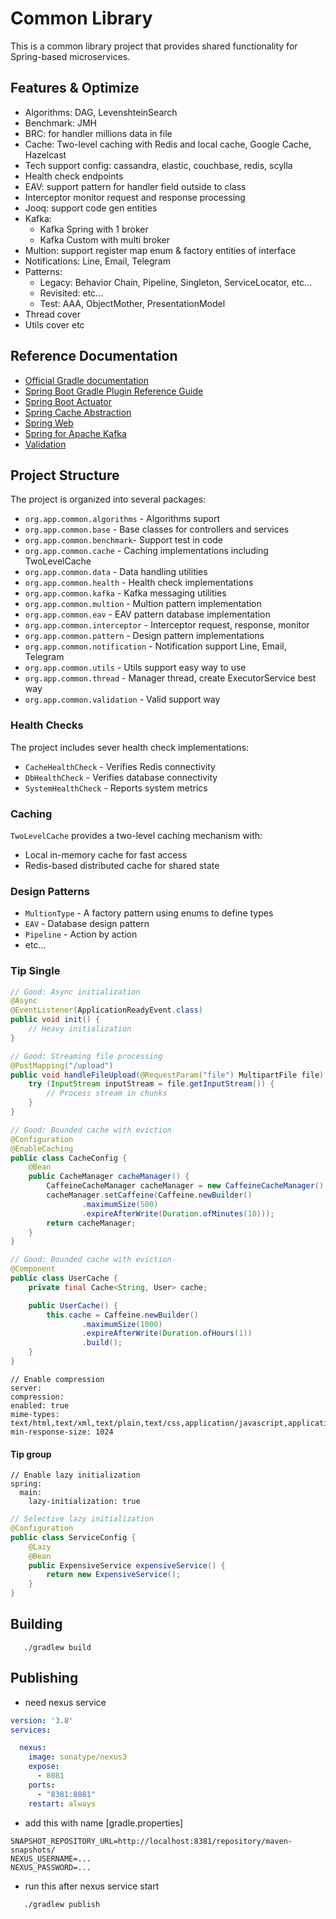 # Common Library

This is a common library project that provides shared functionality for Spring-based microservices.

## Features & Optimize

* Algorithms: DAG, LevenshteinSearch
* Benchmark: JMH
* BRC: for handler millions data in file
* Cache: Two-level caching with Redis and local cache, Google Cache, Hazelcast
* Tech support config: cassandra, elastic, couchbase, redis, scylla
* Health check endpoints
* EAV: support pattern for handler field outside to class 
* Interceptor monitor request and response processing
* Jooq: support code gen entities
* Kafka:
  * Kafka Spring with 1 broker 
  * Kafka Custom with multi broker
* Multion: support register map enum & factory entities of interface  
* Notifications: Line, Email, Telegram
* Patterns:
  * Legacy: Behavior Chain, Pipeline, Singleton, ServiceLocator, etc...
  * Revisited: etc...
  * Test: AAA, ObjectMother, PresentationModel
* Thread cover 
* Utils cover etc

## Reference Documentation

* [Official Gradle documentation](https://docs.gradle.org)
* [Spring Boot Gradle Plugin Reference Guide](https://docs.spring.io/spring-boot/docs/2.7.18/gradle-plugin/reference/html/)
* [Spring Boot Actuator](https://docs.spring.io/spring-boot/docs/2.7.18/reference/htmlsingle/index.html#actuator)
* [Spring Cache Abstraction](https://docs.spring.io/spring-boot/docs/2.7.18/reference/htmlsingle/index.html#io.caching)
* [Spring Web](https://docs.spring.io/spring-boot/docs/2.7.18/reference/htmlsingle/index.html#web)
* [Spring for Apache Kafka](https://docs.spring.io/spring-boot/docs/2.7.18/reference/htmlsingle/index.html#messaging.kafka)
* [Validation](https://docs.spring.io/spring-boot/docs/2.7.18/reference/htmlsingle/index.html#io.validation)

## Project Structure

The project is organized into several packages:

* `org.app.common.algorithms` - Algorithms suport
* `org.app.common.base` - Base classes for controllers and services
* `org.app.common.benchmark`- Support test in code
* `org.app.common.cache` - Caching implementations including TwoLevelCache
* `org.app.common.data` - Data handling utilities
* `org.app.common.health` - Health check implementations
* `org.app.common.kafka` - Kafka messaging utilities
* `org.app.common.multion` - Multion pattern implementation
* `org.app.common.eav` - EAV pattern database implementation
* `org.app.common.interceptor` - Interceptor request, response, monitor
* `org.app.common.pattern` - Design pattern implementations
* `org.app.common.notification` - Notification support Line, Email, Telegram
* `org.app.common.utils` - Utils support easy way to use
* `org.app.common.thread` - Manager thread, create ExecutorService best way
* `org.app.common.validation` - Valid support way

### Health Checks

The project includes sever health check implementations:
* `CacheHealthCheck` - Verifies Redis connectivity
* `DbHealthCheck` - Verifies database connectivity
* `SystemHealthCheck` - Reports system metrics

### Caching

`TwoLevelCache` provides a two-level caching mechanism with:
* Local in-memory cache for fast access
* Redis-based distributed cache for shared state

### Design Patterns

* `MultionType` - A factory pattern using enums to define types
* `EAV` - Database design pattern
* `Pipeline` - Action by action
* etc...

### Tip Single

```java
// Good: Async initialization
@Async
@EventListener(ApplicationReadyEvent.class)
public void init() {
    // Heavy initialization
}

// Good: Streaming file processing
@PostMapping("/upload")
public void handleFileUpload(@RequestParam("file") MultipartFile file) {
    try (InputStream inputStream = file.getInputStream()) {
        // Process stream in chunks
    }
}

// Good: Bounded cache with eviction
@Configuration
@EnableCaching
public class CacheConfig {
    @Bean
    public CacheManager cacheManager() {
        CaffeineCacheManager cacheManager = new CaffeineCacheManager();
        cacheManager.setCaffeine(Caffeine.newBuilder()
                .maximumSize(500)
                .expireAfterWrite(Duration.ofMinutes(10)));
        return cacheManager;
    }
}

// Good: Bounded cache with eviction
@Component
public class UserCache {
    private final Cache<String, User> cache;

    public UserCache() {
        this.cache = Caffeine.newBuilder()
                .maximumSize(1000)
                .expireAfterWrite(Duration.ofHours(1))
                .build();
    }
}
```

```properties
// Enable compression
server:
compression:
enabled: true
mime-types: text/html,text/xml,text/plain,text/css,application/javascript,application/json
min-response-size: 1024
```

#### Tip group
```properties
// Enable lazy initialization
spring:
  main:
    lazy-initialization: true
```

```java
// Selective lazy initialization
@Configuration
public class ServiceConfig {
    @Lazy
    @Bean
    public ExpensiveService expensiveService() {
        return new ExpensiveService();
    }
}
```

## Building
```shell
   ./gradlew build
```

## Publishing
- need nexus service
```yaml
version: '3.8'
services:

  nexus:
    image: sonatype/nexus3
    expose:
      - 8081
    ports:
      - "8381:8081"
    restart: always 
```
- add this with name [gradle.properties]
```properties
SNAPSHOT_REPOSITORY_URL=http://localhost:8381/repository/maven-snapshots/
NEXUS_USERNAME=...
NEXUS_PASSWORD=...
```
- run this after nexus service start
```shell
   ./gradlew publish
```

